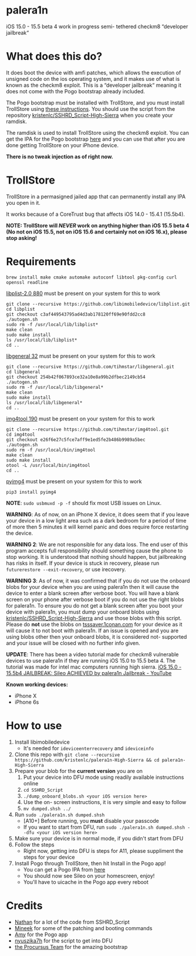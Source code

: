 # palera1n
iOS 15.0 - 15.5 beta 4 work in progress semi- tethered checkm8 “developer jailbreak“

# What does this do?
It does boot the device with amfi patches, which allows the execution of unsigned code on the ios operating system, and it makes use of what is known as the checkm8 exploit. This is a “developer jailbreak“ meaning it does not come with the Pogo bootstrap already included.

The Pogo bootstrap must be installed with TrollStore, and you must install TrollStore using [these instructions](https://github.com/opa334/TrollStore/blob/73ab06dcb4addc3c6b4069c70c3ec667ed5d9677/install_with_sshrd.md). You should use the script from the repository [kristenlc/SSHRD_Script-High-Sierra](https://github.com/kristenlc/SSHRD_Script-High-Sierra) when you create your ramdisk.

The ramdisk is used to install TrollStore using the checkm8 exploit. You can get the IPA for the Pogo bootstrap [here](https://nightly.link/elihwyma/Pogo/workflows/build/main/Pogo.zip) and you can use that after you are done getting TrollStore on your iPhone device.

**There is no tweak injection as of right now.**

# TrollStore

TrollStore in a permasigned jailed app that can permanently install any IPA you open in it.

It works because of a CoreTrust bug that affects iOS 14.0 - 15.4.1 (15.5b4).

**NOTE: TrollStore will _NEVER_ work on anything higher than iOS 15.5 beta 4 (No not on iOS 15.5, not on iOS 15.6 and certainly not on iOS 16.x), please stop asking!**

# Requirements
`brew install make cmake automake autoconf libtool pkg-config curl openssl readline`

[libplist-2.0 880](https://github.com/libimobiledevice/libplist/tree/c3af449543795ad4d3ab178120ff69e90fdd2cc8) must be present on your system for this to work
```
git clone --recursive https://github.com/libimobiledevice/libplist.git
cd libplist
git checkout c3af449543795ad4d3ab178120ff69e90fdd2cc8
./autogen.sh
sudo rm -f /usr/local/lib/libplist*
make clean
sudo make install
ls /usr/local/lib/libplist*
cd ..
```
[libgeneral 32](https://github.com/tihmstar/libgeneral/tree/254b42f067893ce32a10e8a99b2dfbec2149cb54) must be present on your system for this to work
```
git clone --recursive https://github.com/tihmstar/libgeneral.git
cd libgeneral
git checkout 254b42f067893ce32a10e8a99b2dfbec2149cb54
./autogen.sh
sudo rm -f /usr/local/lib/libgeneral*
make clean
sudo make install
ls /usr/local/lib/libgeneral*
cd ..
```
[img4tool 190](https://github.com/tihmstar/img4tool/tree/e26f6e27c5fce7aff9e1ed5fe2b486b9989a5bec) must be present on your system for this to work
```
git clone --recursive https://github.com/tihmstar/img4tool.git
cd img4tool
git checkout e26f6e27c5fce7aff9e1ed5fe2b486b9989a5bec
./autogen.sh
sudo rm -f /usr/local/bin/img4tool
make clean
sudo make install
otool -L /usr/local/bin/img4tool
cd ..
```
[pyimg4](https://github.com/m1stadev/PyIMG4) must be present on your system for this to work
```
pip3 install pyimg4
```

**NOTE**: `sudo usbmuxd -p -f` should fix most USB issues on Linux.

<!-- **WARNING**: As of now, this is pretty unstable (atleast just on A11). On my A11 device, it has the deep sleep bug while booted with palera1n, and will kernel panic, or just not wake up until force rebooted, about a minute after being in sleep mode. Patching AMFI also seems to log you out of iCloud? -->

**WARNING**: As of now, on an iPhone X device, it does seem that if you leave your device in a low light area such as a dark bedroom for a period of time of more then 5 minutes it will kernel panic and does require force restarting the device.

**WARNING 2**: We are not responsible for any data loss. The end user of this program accepts full responsibility should something cause the phone to stop working. It is understood that nothing should happen, but jailbreaking has risks in itself. If your device is stuck in recovery, please run `futurerestore --exit-recovery`, or use irecovery.

**WARNING 3**: As of now, it was confirmed that if you do not use the onboard blobs for your device when you are using palera1n then it will cause the device to enter a blank screen after verbose boot. You will have a blank screen on your phone after verbose boot if you do not use the right blobs for palera1n. To ensure you do not get a blank screen after you boot your device with palera1n, you must dump your onboard blobs using [kristenlc/SSHRD_Script-High-Sierra](https://github.com/kristenlc/SSHRD_Script-High-Sierra) and use those blobs with this script. Please do **not** use the blobs on [tsssaver.1conan.com](https://tsssaver.1conan.com/v2/) for your device as it will cause it to not boot with palera1n. If an issue is opened and you are using blobs other then your onboard blobs, it is considered not- supported and your issue will be closed with no further info given.

**UPDATE**: There has been a video tutorial made for checkm8 vulnerable devices to use palera1n if they are running iOS 15.0 to 15.5 beta 4. The tutorial was made for intel mac computers running high sierra. [iOS 15.0 - 15.5b4 JAILBREAK: Sileo ACHIEVED by palera1n Jailbreak - YouTube](https://www.youtube.com/watch?v=fdyHjS1WqKg)

**Known working devices:**
- iPhone X
- iPhone 6s

# How to use
1. Install libimobiledevice
    - It's needed for `ideviceenterrecovery` and `ideviceinfo`
2. Clone this repo with `git clone --recursive https://github.com/kristenlc/palera1n-High-Sierra && cd palera1n-High-Sierra`
3. Prepare your blob for the **current version** you are on
    1. Put your device into DFU mode using readily available instructions online
    2. `cd SSHRD_Script`
    3. `./dump_onboard_blobs.sh <your iOS version here>`
    4. Use the on- screen instructions, it is very simple and easy to follow
    5. `mv dumped.shsh ../`
4. Run `sudo ./palera1n.sh dumped.shsh`
    - \[A10+\] Before running, you **must** disable your passcode
    - If you want to start from DFU, run `sudo ./palera1n.sh dumped.shsh --dfu <your iOS version here>`
5. Make sure your device is in normal mode, if you didn't start from DFU
6. Follow the steps
    - Right now, getting into DFU is steps for A11, please suppliment the steps for your device
7. Install Pogo through TrollStore, then hit Install in the Pogo app!
    - You can get a Pogo IPA from [here](https://nightly.link/elihwyma/Pogo/workflows/build/main/Pogo.zip)
    - You should now see Sileo on your homescreen, enjoy!
    - You'll have to uicache in the Pogo app every reboot

# Credits
- [Nathan](https://github.com/verygenericname) for a lot of the code from SSHRD_Script
- [Mineek](https://github.com/mineek) for some of the patching and booting commands
- [Amy](https://github.com/elihwyma) for the Pogo app
- [nyuszika7h](https://github.com/nyuszika7h) for the script to get into DFU
- [the Procursus Team](https://github.com/ProcursusTeam) for the amazing bootstrap
